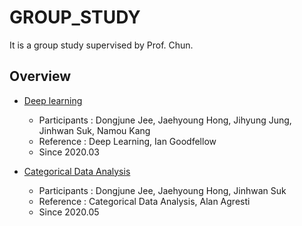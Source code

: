 # GROUP_STUDY
It is a group study supervised by Prof. Chun.

## Overview
- [Deep learning](https://github.com/chunhyonho/GROUP_STUDY/tree/master/Deep%20Learning)
  - Participants : Dongjune Jee, Jaehyoung Hong, Jihyung Jung, Jinhwan Suk, Namou Kang
  - Reference : Deep Learning, Ian Goodfellow
  - Since 2020.03 


- [Categorical Data Analysis](https://github.com/chunhyonho/GROUP_STUDY/tree/master/Categorical%20Data%20Analysis)
  - Participants : Dongjune Jee, Jaehyoung Hong, Jinhwan Suk
  - Reference : Categorical Data Analysis, Alan Agresti
  - Since 2020.05
